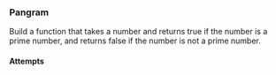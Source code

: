### Pangram

Build a function that takes a number and returns true if the number is a prime number, and returns false if the number is not a prime number.

#### Attempts

